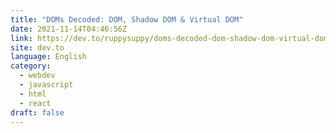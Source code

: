 ```yaml
---
title: "DOMs Decoded: DOM, Shadow DOM & Virtual DOM"
date: 2021-11-14T04:46:56Z
link: https://dev.to/ruppysuppy/doms-decoded-dom-shadow-dom-virtual-dom-28c?utm_medium=RSS&utm_source=news.12bit.vn
site: dev.to
language: English
category:
  - webdev
  - javascript
  - html
  - react
draft: false
---
```

